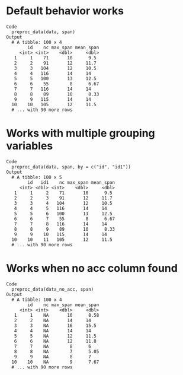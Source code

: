 # Default behavior works

    Code
      preproc_data(data, span)
    Output
      # A tibble: 100 x 4
            id    nc max_span mean_span
         <int> <int>    <dbl>     <dbl>
       1     1    71       10      9.5 
       2     2    91       12     11.7 
       3     3   104       12     10.5 
       4     4   116       14     14   
       5     5   100       13     12.5 
       6     6    55        8      6.67
       7     7   116       14     14   
       8     8    89       10      8.33
       9     9   115       14     14   
      10    10   105       12     11.5 
      # ... with 90 more rows

# Works with multiple grouping variables

    Code
      preproc_data(data, span, by = c("id", "id1"))
    Output
      # A tibble: 100 x 5
            id   id1    nc max_span mean_span
         <int> <dbl> <int>    <dbl>     <dbl>
       1     1     2    71       10      9.5 
       2     2     3    91       12     11.7 
       3     3     4   104       12     10.5 
       4     4     5   116       14     14   
       5     5     6   100       13     12.5 
       6     6     7    55        8      6.67
       7     7     8   116       14     14   
       8     8     9    89       10      8.33
       9     9    10   115       14     14   
      10    10    11   105       12     11.5 
      # ... with 90 more rows

# Works when no acc column found

    Code
      preproc_data(data_no_acc, span)
    Output
      # A tibble: 100 x 4
            id    nc max_span mean_span
         <int> <int>    <dbl>     <dbl>
       1     1    NA       10      8.58
       2     2    NA       14     14   
       3     3    NA       16     15.5 
       4     4    NA       14     14   
       5     5    NA       12     11.5 
       6     6    NA       12     11.8 
       7     7    NA        8      6   
       8     8    NA        7      5.05
       9     9    NA        8      7   
      10    10    NA        9      7.67
      # ... with 90 more rows

